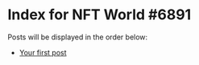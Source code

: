 # Index for NFT World #6891
Posts will be displayed in the order below:

- [Your first post](./001-first.md)

